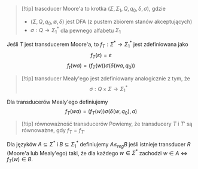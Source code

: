 >[!tip] trascducer Moore'a
>to krotka $(\Sigma, \Sigma_1, Q, q_0, \delta, \sigma)$, gdzie 
>-  $(\Sigma, Q, q_0, \emptyset, \delta)$ jest DFA (z pustem zbiorem stanów akceptujących)
>-  $\sigma:Q\to \Sigma_1^*$ dla pewnego alfabetu $\Sigma_1$

Jeśli $T$ jest transducerem Moore'a, to $f_T:\Sigma^*\to \Sigma^*_1$ jest zdefiniowana jako 
$$f_T(\varepsilon)=\varepsilon$$
$$f_t(wa)=(f_T(w))\sigma(\delta(wa, q_0))$$

>[!tip] transducer Mealy'ego
>jest zdefiniowany analogicznie z tym, że
>$$\sigma:Q\times\Sigma\to\Sigma^*_1$$

Dla transducerów Mealy'ego definiujemy
$$f_T(wa)=(f_T(w))\sigma(\delta(w, q_0), a)$$

> [!tip] równoważność transducerów
> Powiemy, że transducery $T$ i $T'$ są równoważne, gdy $f_T=f_{T'}$

Dla języków $A\subseteq\Sigma^*$ i $B\subseteq\Sigma_1^*$ definiujemy $A\leq_{reg}B$ jeśli istnieje transducer $R$ (Moore'a lub Mealy'ego) taki, że dla każdego $w\in\Sigma^*$ zachodzi $w\in A$ $\iff$ $f_T(w)\in B$. 